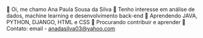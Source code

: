  🌸 Oi, me chamo Ana Paula Sousa da Silva
 🌸 Tenho interesse em análise de dados, machine learning e desenvolvimento back-end
 🌸 Aprendendo JAVA, PYTHON, DJANGO, HTML e CSS
 🌸 Procurando contribuir e aprender
 🌸 Contato: email - anadasilva03@yahoo.com

<!---
kittycatgirl/kittycatgirl is a ✨ special ✨ repository because its `README.md` (this file) appears on your GitHub profile.
You can click the Preview link to take a look at your changes.
--->
